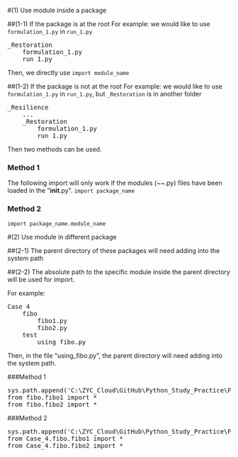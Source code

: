 
#(1) Use module inside a package

##(1-1) If the package is at the root
For example: we would like to use `formulation_1.py` in `run_1.py`
<pre>
_Restoration
    formulation_1.py
    run_1.py
</pre>
Then, we directly use `import module_name`

##(1-2) If the package is not at the root
For example: we would like to use `formulation_1.py` in `run_1.py`,
but `_Restoration` is in another folder
<pre>
_Resilience
    ...
    _Restoration
        formulation_1.py
        run_1.py
</pre>
Then two methods can be used.
### Method 1
The following import will only work if the modules (~~.py) files have been loaded in the "__init__.py".
`import package_name`

### Method 2
`import package_name.module_name`



#(2) Use module in different package

##(2-1) The parent directory of these packages will need adding into the system path

##(2-2) The absolute path to the specific module inside the parent directory will be used for import.

For example:
<pre>
Case 4
    fibo
        fibo1.py
        fibo2.py
    test
        using_fibo.py
</pre>
Then, in the file "using_fibo.py", the parent directory will need adding into the system path.

###Method 1
<pre>
sys.path.append('C:\ZYC_Cloud\GitHub\Python_Study_Practice\Practice\Packages\Case_4')
from fibo.fibo1 import *
from fibo.fibo2 import *
</pre>

###Method 2
<pre>
sys.path.append('C:\ZYC_Cloud\GitHub\Python_Study_Practice\Practice\Packages')
from Case_4.fibo.fibo1 import *
from Case_4.fibo.fibo2 import *
<pre>